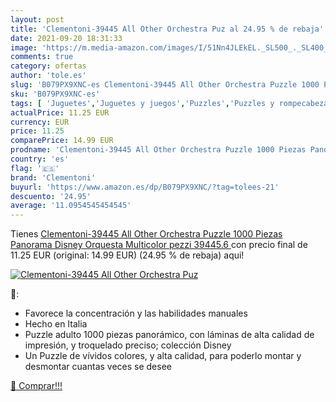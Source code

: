 ```yaml
---
layout: post
title: 'Clementoni-39445 All Other Orchestra Puz al 24.95 % de rebaja'
date: 2021-09-20 18:31:33
image: 'https://m.media-amazon.com/images/I/51Nn4JLEkEL._SL500_._SL400_.jpg'
comments: true
category: ofertas
author: 'tole.es'
slug: 'B079PX9XNC-es Clementoni-39445 All Other Orchestra Puzzle 1000 Piezas...'
sku: 'B079PX9XNC-es'
tags: [ 'Juguetes','Juguetes y juegos','Puzzles','Puzzles y rompecabezas','clementoni','puzzle', ]
actualPrice: 11.25 EUR
currency: EUR
price: 11.25
comparePrice: 14.99 EUR
prodname: 'Clementoni-39445 All Other Orchestra Puzzle 1000 Piezas Panorama Disney Orquesta  Multicolor  pezzi  39445.6 '
country: 'es'
flag: '🇪🇸'
brand: 'Clementoni'
buyurl: 'https://www.amazon.es/dp/B079PX9XNC/?tag=tolees-21'
descuento: '24.95'
average: '11.0954545454545'
---
```


Tienes [Clementoni-39445 All Other Orchestra Puzzle 1000 Piezas Panorama Disney Orquesta  Multicolor  pezzi  39445.6 ](https://www.amazon.es/dp/B079PX9XNC/?tag=tolees-21) con precio final de  11.25 EUR (original: 14.99 EUR) (24.95 %  de rebaja) aqui!

[![Clementoni-39445 All Other Orchestra Puz](https://m.media-amazon.com/images/I/51Nn4JLEkEL._SL500_._SL400_.jpg)](https://www.amazon.es/dp/B079PX9XNC/?tag=tolees-21)

🔎:

- Favorece la concentración y las habilidades manuales
- Hecho en Italia
- Puzzle adulto 1000 piezas panorámico, con láminas de alta calidad de impresión, y troquelado preciso; colección Disney
- Un Puzzle de vívidos colores, y alta calidad, para poderlo montar y desmontar cuantas veces se desee

[🛒 Comprar!!!](https://www.amazon.es/dp/B079PX9XNC/?tag=tolees-21)
